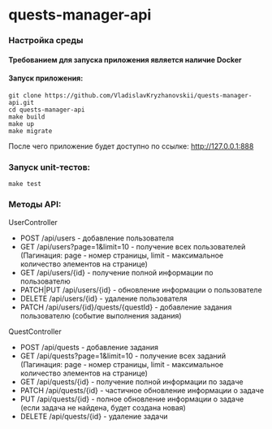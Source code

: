 # quests-manager-api

### Настройка среды 

#### Требованием для запуска приложения является наличие Docker

#### Запуск приложения:
```shell
git clone https://github.com/VladislavKryzhanovskii/quests-manager-api.git
cd quests-manager-api
make build 
make up 
make migrate
```
После чего приложение будет доступно по ссылке: http://127.0.0.1:888

### Запуск unit-тестов:
```shell
make test
```

### Методы API:

UserController
- POST /api/users - добавление пользователя
- GET /api/users?page=1&limit=10 - получение всех пользователей (Пагинация: page - номер страницы, limit - максимальное количество элементов на странице)
- GET /api/users/{id} - получение полной информации по пользователю
- PATCH|PUT /api/users/{id} - обновление информации о пользователе
- DELETE /api/users/{id} - удаление пользователя
- PATCH /api/users/{id}/quests/{questId} - добавление задания пользователю (событие выполнения задания)
  
QuestController
- POST /api/quests - добавление задания
- GET /api/quests?page=1&limit=10 - получение всех заданий (Пагинация: page - номер страницы, limit - максимальное количество элементов на странице)
- GET /api/quests/{id} - получение полной информации по задаче
- PATCH /api/quests/{id} - частичное обновление информации о задаче
- PUT /api/quests/{id} - полное обновление информации о задаче (если задача не найдена, будет создана новая)
- DELETE /api/quests/{id} - удаление задачи

